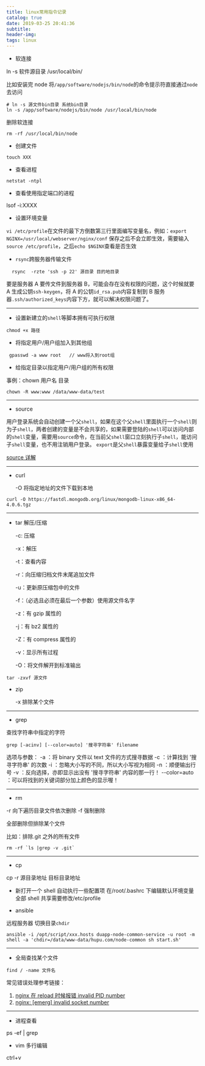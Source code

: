 ```yaml
---
title: linux常用指令记录
catalog: true
date: 2019-03-25 20:41:36
subtitle:
header-img:
tags: linux
---
```


- 软连接

ln -s 软件源目录 /usr/local/bin/

比如安装完 node 将`/app/software/nodejs/bin/node`的命令提示符直接通过`node`去访问

```shell
# ln -s 源文件bin目录 系统bin目录
ln -s /app/software/nodejs/bin/node /usr/local/bin/node
```

删除软连接

```shell
rm -rf /usr/local/bin/node
```

- 创建文件

```shell
touch XXX
```

- 查看进程

```shell
netstat -ntpl
```

- 查看使用指定端口的进程

lsof -i:XXXX

- 设置环境变量

`vi /etc/profile`在文件的最下方倒数第三行里面编写变量名，例如：`export NGINX=/usr/local/webserver/nginx/conf` 保存之后不会立即生效，需要输入`source /etc/profile`，之后`echo $NGINX`查看是否生效

- `rsync`跨服务器传输文件

```shell
  rsync  -rzte 'ssh -p 22' 源目录 目的地目录
```

要是服务器 A 要传文件到服务器 B，可能会存在没有权限的问题，这个时候就要 A 生成公钥`ssh-keygen`，将 A 的公钥`id_rsa.pub`内容复制到 B 服务器`.ssh/authorized_keys`内容下方，就可以解决权限问题了。

---

- 设置新建立的`shell`等脚本拥有可执行权限

```shell
chmod +x 路径
```

- 将指定用户/用户组加入到其他组

```shell
 gpasswd -a www root   // www将入到root组
```

- 给指定目录以指定用户/用户组的所有权限

事例：chown 用户名 目录

```shell
chown -R www:www /data/www-data/test
```

---

- source

用户登录系统会自动创建一个父`shell`，如果在这个父`shell`里面执行一个`shell`则为子`shell`，两者创建的变量是不会共享的，如果需要登陆的`shell`可以访问内部的`shell`变量，需要用`source`命令，在当前父`shell`窗口立刻执行子`shell`，能访问子`shell`变量，也不用注销用户登录。
`export`是父`shell`暴露变量给子`shell`使用

[source 详解](https://www.cnblogs.com/ThatsMyTiger/p/6865817.html)

---

- curl

  -O 将指定地址的文件下载到本地

```shell
curl -O https://fastdl.mongodb.org/linux/mongodb-linux-x86_64-4.0.6.tgz
```

---

- tar 解压/压缩

  -c: 压缩

  -x：解压

  -t：查看内容

  -r：向压缩归档文件末尾追加文件

  -u：更新原压缩包中的文件

  -f：（必选且必须在最后一个参数）使用源文件名字

  -z：有 gzip 属性的

  -j：有 bz2 属性的

  -Z：有 compress 属性的

  -v：显示所有过程

  -O：将文件解开到标准输出

```shell
tar -zxvf 源文件
```

- zip

  -x 排除某个文件

---

- grep

查找字符串中指定的字符

```shell
grep [-acinv] [--color=auto] '搜寻字符串' filename
```

选项与参数：
-a ：将 binary 文件以 text 文件的方式搜寻数据
-c ：计算找到 '搜寻字符串' 的次数
-i ：忽略大小写的不同，所以大小写视为相同
-n ：顺便输出行号
-v ：反向选择，亦即显示出没有 '搜寻字符串' 内容的那一行！
--color=auto ：可以将找到的关键词部分加上颜色的显示喔！

---

- rm

-r 向下遍历目录文件依次删除
-f 强制删除

全部删除但排除某个文件

比如：排除.git 之外的所有文件

```shell
rm -rf `ls |grep -v .git`
```

---

- cp

cp -r 源目录地址 目标目录地址

- 新打开一个 shell 自动执行一些配置项 在/root/.bashrc 下编辑默认环境变量 全部 shell 共享需要修改/etc/profile

- ansible

远程服务器 切换目录`chdir`

```shell
ansible -i /opt/script/xxx.hosts duapp-node-common-service -u root -m shell -a 'chdir=/data/www-data/hupu.com/node-common sh start.sh'
```

---

- 全局查找某个文件

```shell
find / -name 文件名
```

常见错误处理参考链接：

1. [nginx 在 reload 时候报错 invalid PID number](https://www.cnblogs.com/tielemao/p/6163419.html)
2. [nginx: [emerg] invalid socket number ](https://blog.csdn.net/bikeorcl/article/details/78850265)

---

- 进程查看

ps -ef | grep

- vim 多行编辑

ctrl+v

